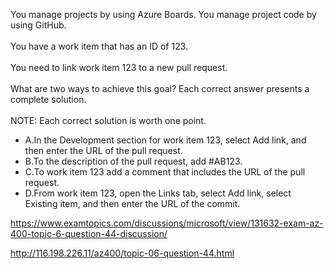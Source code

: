 You manage projects by using Azure Boards. You manage project code by using GitHub.<br/><br/>You have a work item that has an ID of 123.<br/><br/>You need to link work item 123 to a new pull request.<br/><br/>What are two ways to achieve this goal? Each correct answer presents a complete solution.<br/><br/>NOTE: Each correct solution is worth one point.<ul><li class="multi-choice-item correct-hidden"><span class="multi-choice-letter" data-choice-letter="A">A.</span>In the Development section for work item 123, select Add link, and then enter the URL of the pull request.</li><li class="multi-choice-item"><span class="multi-choice-letter" data-choice-letter="B">B.</span>To the description of the pull request, add #AB123.</li><li class="multi-choice-item"><span class="multi-choice-letter" data-choice-letter="C">C.</span>To work item 123 add a comment that includes the URL of the pull request.</li><li class="multi-choice-item correct-hidden"><span class="multi-choice-letter" data-choice-letter="D">D.</span>From work item 123, open the Links tab, select Add link, select Existing item, and then enter the URL of the commit.</li></ul><p><a href="https://www.examtopics.com/discussions/microsoft/view/131632-exam-az-400-topic-6-question-44-discussion/">https://www.examtopics.com/discussions/microsoft/view/131632-exam-az-400-topic-6-question-44-discussion/</a></p><p><a href="http://116.198.226.11/az400/topic-06-question-44.html">http://116.198.226.11/az400/topic-06-question-44.html</a></p><script src="https://giscus.app/client.js"                    data-repo="azsamples/az204"                    data-repo-id="R_kgDOMRXzDQ"                    data-category="General"                    data-category-id="DIC_kwDOMRXzDc4Cgi27"                    data-mapping="pathname"                    data-strict="1"                    data-reactions-enabled="0"                    data-emit-metadata="0"                    data-input-position="bottom"                    data-theme="preferred_color_scheme"                    data-lang="en"                    crossorigin="anonymous"                    async>                    </script>